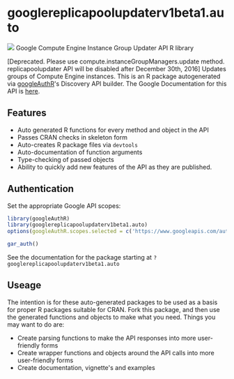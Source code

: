 # googlereplicapoolupdaterv1beta1.auto
![](https://www.gstatic.com/images/branding/product/1x/googleg_32dp.png)
Google Compute Engine Instance Group Updater API R library

[Deprecated. Please use compute.instanceGroupManagers.update method. replicapoolupdater API will be disabled after December 30th, 2016] Updates groups of Compute Engine instances.
This is an R package autogenerated via [googleAuthR](http://code.markedmondson.me/googleAuthR)'s Discovery API builder. 
The Google Documentation for this API is [here](https://cloud.google.com/compute/docs/instance-groups/manager/#applying_rolling_updates_using_the_updater_service).

## Features 
 * Auto generated R functions for every method and object in the API
 * Passes CRAN checks in skeleton form
 * Auto-creates R package files via `devtools`
 * Auto-documentation of function arguments
 * Type-checking of passed objects
 * Ability to quickly add new features of the API as they are published.

## Authentication
Set the appropriate Google API scopes:

```r
library(googleAuthR)
library(googlereplicapoolupdaterv1beta1.auto)
options(googleAuthR.scopes.selected = c('https://www.googleapis.com/auth/cloud-platform', 'https://www.googleapis.com/auth/cloud-platform.read-only', 'https://www.googleapis.com/auth/replicapool', 'https://www.googleapis.com/auth/replicapool.readonly'))

gar_auth()
```
 See the documentation for the package starting at `?googlereplicapoolupdaterv1beta1.auto`
## Useage
The intention is for these auto-generated packages to be used as a basis for proper R packages suitable for CRAN.
Fork this package, and then use the generated functions and objects to make what you need.
Things you may want to do are:
* Create parsing functions to make the API responses into more user-friendly forms
* Create wrapper functions and objects around the API calls into more user-friendly forms
* Create documentation, vignette's and examples

